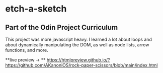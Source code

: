 # etch-a-sketch
## Part of the Odin Project Curriculum
This project was more javascript heavy. I learned a lot about loops and about dynamically manipulating the DOM, as well as node lists, arrow functions, and more.

**live preview -> ** https://htmlpreview.github.io/?https://github.com/AKanoniOS/rock-paper-scissors/blob/main/index.html

